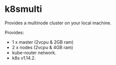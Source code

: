 # k8smulti

Provides a multinode cluster on your local machine.

Provides:

  - 1 x master (2vcpu & 2GB ram)
  - 2 x nodes (2vcpu & 4GB ram)
  - kube-router network.
  - k8s v1.14.2.

